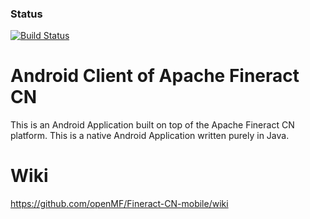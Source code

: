 ### Status

[![Build Status](https://travis-ci.org/openMF/Fineract-CN-mobile.svg?branch=development)](https://travis-ci.org/openMF/Fineract-CN-mobile)

# Android Client of Apache Fineract CN

This is an Android Application built on top of the Apache Fineract CN platform. This is a native Android Application written purely in Java.

# Wiki

https://github.com/openMF/Fineract-CN-mobile/wiki

